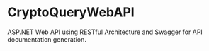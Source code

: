 # CryptoQueryWebAPI
ASP.NET Web API using RESTful Architecture and Swagger for API documentation generation.
